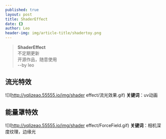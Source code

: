```yaml
---
published: true
layout: post
title: ShaderEffect
date: {}
author: Leo
header-img: img/article-title/shadertoy.png
---
```

> **ShaderEffect**<br>
> 不定期更新<br>
> 开源作品，随意使用<br>
>  --by leo<br>

## 流光特效
![](http://yqlizeao.55555.io/img/shader effect/流光效果.gif)
**关键词**：uv动画

## 能量罩特效
![](http://yqlizeao.55555.io/img/shader effect/ForceField.gif)
**关键词**：相机深度纹理，边缘光